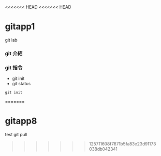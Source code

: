<<<<<<< HEAD
<<<<<<< HEAD
# gitapp1
git lab 

### git 介紹
### git 指令
- git init
- git status

```
git init
```
=======
# gitapp8
test git pull
>>>>>>> 125711608f7871b5fa83e23d91173038db042341
